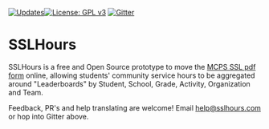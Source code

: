 [![Updates](https://pyup.io/repos/github/jasonblum/sslhours/shield.svg)](https://pyup.io/repos/github/jasonblum/sslhours/)[![License: GPL v3](https://img.shields.io/badge/License-GPLv3-blue.svg)](https://www.gnu.org/licenses/gpl-3.0) [![Gitter](https://badges.gitter.im/SSLHours/community.svg)](https://gitter.im/SSLHours/community?utm_source=badge&utm_medium=badge&utm_campaign=pr-badge)

 # SSLHours

 SSLHours is a free and Open Source prototype to move the [MCPS SSL pdf form](https://www.montgomeryschoolsmd.org/departments/forms/pdf/560-51.pdf) online, allowing students' community service hours to be aggregated around "Leaderboards" by Student, School, Grade, Activity, Organization and Team.

 Feedback, PR's and help translating are welcome!  Email [help@sslhours.com](mailto:help@sslhours.com) or hop into Gitter above.
